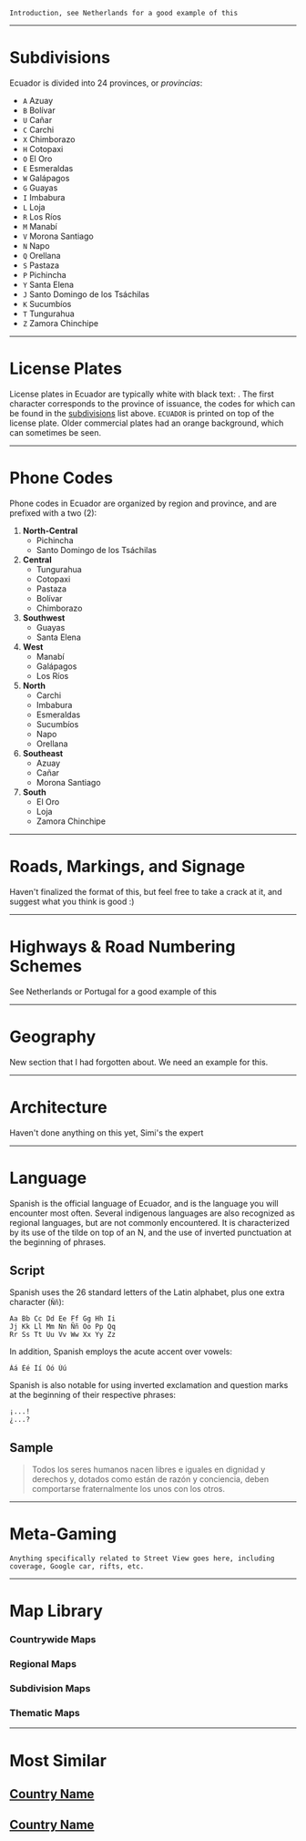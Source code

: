 `Introduction, see Netherlands for a good example of this`

---

# Subdivisions

Ecuador is divided into 24 provinces, or _provincias_:

- `A` Azuay
- `B` Bolívar
- `U` Cañar
- `C` Carchi
- `X` Chimborazo
- `H` Cotopaxi
- `O` El Oro
- `E` Esmeraldas
- `W` Galápagos
- `G` Guayas
- `I` Imbabura
- `L` Loja
- `R` Los Ríos
- `M` Manabí
- `V` Morona Santiago
- `N` Napo
- `Q` Orellana
- `S` Pastaza
- `P` Pichincha
- `Y` Santa Elena
- `J` Santo Domingo de los Tsáchilas
- `K` Sucumbíos
- `T` Tungurahua
- `Z` Zamora Chinchipe

<CountryMap code="ECU" scale="1500" />

---

# License Plates

License plates in Ecuador are typically white with black text: <LicensePlate style="other" format="ABC-123" border="black"/>. The first character corresponds to the province of issuance, the codes for which can be found in the [subdivisions](#subdivisions) list above. `ECUADOR` is printed on top of the license plate. Older commercial plates had an orange background, which can sometimes be seen.

---

# Phone Codes

Phone codes in Ecuador are organized by region and province, and are prefixed with a two (2):

1. **North-Central**
   - Pichincha
   - Santo Domingo de los Tsáchilas
2. **Central**
   - Tungurahua
   - Cotopaxi
   - Pastaza
   - Bolívar
   - Chimborazo
3. **Southwest**
   - Guayas
   - Santa Elena
4. **West**
   - Manabí
   - Galápagos
   - Los Ríos
5. **North**
   - Carchi
   - Imbabura
   - Esmeraldas
   - Sucumbíos
   - Napo
   - Orellana
6. **Southeast**
   - Azuay
   - Cañar
   - Morona Santiago
7. **South**
   - El Oro
   - Loja
   - Zamora Chinchipe

---

# Roads, Markings, and Signage

Haven't finalized the format of this, but feel free to take a crack at it, and suggest what you think is good :)

---

# Highways & Road Numbering Schemes

See Netherlands or Portugal for a good example of this

---

# Geography

New section that I had forgotten about. We need an example for this.

---

# Architecture

Haven't done anything on this yet, Simi's the expert

---

# Language

Spanish is the official language of Ecuador, and is the language you will encounter most often. Several indigenous languages are also recognized as regional languages, but are not commonly encountered. It is characterized by its use of the tilde on top of an N, and the use of inverted punctuation at the beginning of phrases.

## Script

Spanish uses the 26 standard letters of the Latin alphabet, plus one extra character (`Ññ`):

```
Aa Bb Cc Dd Ee Ff Gg Hh Ii
Jj Kk Ll Mm Nn Ññ Oo Pp Qq
Rr Ss Tt Uu Vv Ww Xx Yy Zz
```

In addition, Spanish employs the acute accent over vowels:

```
Áá Éé Íí Óó Úú
```

Spanish is also notable for using inverted exclamation and question marks at the beginning of their respective phrases:

```
¡...!
¿...?
```

## Sample

> Todos los seres humanos nacen libres e iguales en dignidad y derechos y, dotados como están de razón y conciencia, deben comportarse fraternalmente los unos con los otros.

---

# Meta-Gaming

`Anything specifically related to Street View goes here, including coverage, Google car, rifts, etc.`

---

# Map Library

### Countrywide Maps

### Regional Maps

### Subdivision Maps

### Thematic Maps

---

# Most Similar

## [Country Name](/countries/country-code)

## [Country Name](/countries/country-code)
